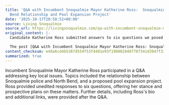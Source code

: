 ```yaml
---
title: 'Q&A with Incumbent Snoqualmie Mayor Katherine Ross:  Snoqualmie Police, North
  Bend Relationship and Pool Expansion Project'
date: '2025-10-17T20:58:52+00:00'
source: Living Snoqualmie
source_url: https://livingsnoqualmie.com/qa-with-incumbent-snoqualmie-mayor-katherine-ross-snoqualmie-police-north-bend-relationship-and-pool-expansion-project/?utm_source=rss&utm_medium=rss&utm_campaign=qa-with-incumbent-snoqualmie-mayor-katherine-ross-snoqualmie-police-north-bend-relationship-and-pool-expansion-project
original_content: |-
  Candidate Katherine Ross submitted answers to six questions we posed to her. Below are her unedited responses. After the Q&A, you will find her bio (also unedited) and links to […]

  The post [Q&A with Incumbent Snoqualmie Mayor Katherine Ross: Snoqualmie Police, North Bend Relationship and Pool Expansion Project](https://livingsnoqualmie.com/qa-with-incumbent-snoqualmie-mayor-katherine-ross-snoqualmie-police-north-bend-relationship-and-pool-expansion-project/) appeared first on [Living Snoqualmie](https://livingsnoqualmie.com).
content_checksum: e48a6cd4b5387d554f53f4401e93f1980028407707341d3947f3303bee726b06
summarized: true
---
```


Incumbent Snoqualmie Mayor Katherine Ross participated in a Q&A addressing key local issues. Topics included the relationship between Snoqualmie police and North Bend, and a proposed pool expansion project. Ross provided unedited responses to six questions, offering her stance and prospective plans on these matters. Further details, including Ross's bio and additional links, were provided after the Q&A.